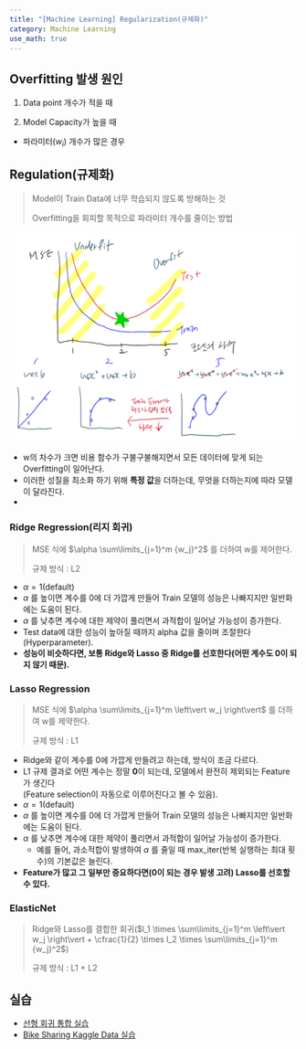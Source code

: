 ```yaml
---
title: "[Machine Learning] Regularization(규제화)"
category: Machine Learning
use_math: true
---
```


## Overfitting 발생 원인
1) Data point 개수가 적을 때
   
2) Model Capacity가 높을 때
- 파라미터($w_i$) 개수가 많은 경우
    

## Regulation(규제화)
> Model이 Train Data에 너무 학습되지 않도록 방해하는 것
> 
> Overfitting을 회피할 목적으로 파라미터 개수를 줄이는 방법

![](/assets/images/posts/ml/regularization.png)

- w의 차수가 크면 비용 함수가 구불구불해지면서 모든 데이터에 맞게 되는 Overfitting이 일어난다.
- 이러한 성질을 최소화 하기 위해 **특정 값**을 더하는데, 무엇을 더하는지에 따라 모델이 달라진다.
-

### Ridge Regression(리지 회귀)
> MSE 식에 $\alpha \sum\limits_{j=1}^m {w_j}^2$ 를 더하여 w를 제어한다.
> 
> 규제 방식 : L2

- $\alpha = 1$(default) 
- $\alpha$ 를 높이면 계수를 0에 더 가깝게 만들어 Train 모델의 성능은 나빠지지만 일반화에는 도움이 된다.
- $\alpha$ 를 낮추면 계수에 대한 제약이 풀리면서 과적합이 일어날 가능성이 증가한다.
- Test data에 대한 성능이 높아질 때까지 alpha 값을 줄이며 조절한다(Hyperparameter).
- **성능이 비슷하다면, 보통 Ridge와 Lasso 중 Ridge를 선호한다(어떤 계수도 0이 되지 않기 때문).**

### Lasso Regression
> MSE 식에 $\alpha \sum\limits_{j=1}^m \left\vert w_j \right\vert$ 를 더하여 w를 제약한다.
>
> 규제 방식 : L1

- Ridge와 같이 계수를 0에 가깝게 만들려고 하는데, 방식이 조금 다르다.
- L1 규제 결과로 어떤 계수는 정말 **0**이 되는데, 모델에서 완전히 제외되는 Feature가 생긴다<br>(Feature selection이 자동으로 이루어진다고 볼 수 있음).
- $\alpha = 1$(default) 
- $\alpha$ 를 높이면 계수를 0에 더 가깝게 만들어 Train 모델의 성능은 나빠지지만 일반화에는 도움이 된다.
- $\alpha$ 를 낮추면 계수에 대한 제약이 풀리면서 과적합이 일어날 가능성이 증가한다.
    - 예를 들어, 과소적합이 발생하여 $\alpha$ 를 줄일 때 max_iter(반복 실행하는 최대 횟수)의 기본값은 늘린다.
- **Feature가 많고 그 일부만 중요하다면(0이 되는 경우 발생 고려) Lasso를 선호할 수 있다.**
 


### ElasticNet
> Ridge와 Lasso를 결합한 회귀($l_1 \times \sum\limits_{j=1}^m \left\vert w_j \right\vert + \cfrac{1}{2} \times l_2 \times \sum\limits_{j=1}^m {w_j}^2$)
> 
> 규제 방식 : L1 + L2


## 실습
- <a href="https://colab.research.google.com/drive/1EG4nHyKn8WWUk5iaKMfJnw1F5rqu0Sun?usp=sharing">선형 회귀 통합 실습</a>
- <a href="https://drive.google.com/file/d/1KANiK1hcbTwWE52Cv9YBj-7-fF1RLMlf/view?usp=sharing">Bike Sharing Kaggle Data 실습</a>